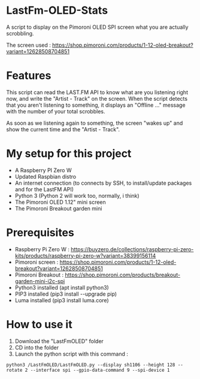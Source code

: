 # LastFm-OLED-Stats
A script to display on the Pimoroni OLED SPI screen what you are actually scrobbling.

The screen used : https://shop.pimoroni.com/products/1-12-oled-breakout?variant=12628508704851

# Features
This script can read the LAST.FM API to know what are you listening right now, and write the "Artist - Track" on the screen.
When the script detects that you aren't listening to something, it displays an "Offline ..." message with the number of your total scrobbles.

As soon as we listening again to something, the screen "wakes up" and show the current time and the "Artist - Track".

# My setup for this project

- A Raspberry PI Zero W
- Updated Raspbian distro
- An internet connection (to connects by SSH, to install/update packages and for the LastFM API)
- Python 3 (Python 2 will work too, normally, i think)
- The Pimoroni OLED 1.12" mini screen
- The Pimoroni Breakout garden mini

# Prerequisites

- Raspberry Pi Zero W : https://buyzero.de/collections/raspberry-pi-zero-kits/products/raspberry-pi-zero-w?variant=38399156114
- Pimoroni screen : https://shop.pimoroni.com/products/1-12-oled-breakout?variant=12628508704851
- Pimoroni Breakout  : https://shop.pimoroni.com/products/breakout-garden-mini-i2c-spi
- Python3 installed (apt install python3)
- PIP3 installed (pip3 install --upgrade pip)
- Luma installed (pip3 install luma.core)

# How to use it

1. Download the "LastFmOLED" folder
2. CD into the folder
3. Launch the python script with this command :
```
python3 /LastFmOLED/LastFmOLED.py --display sh1106 --height 128 --rotate 2 --interface spi --gpio-data-command 9 --spi-device 1
```
